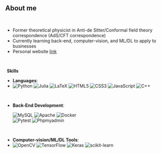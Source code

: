 ##  **About me**
<br>

- Former theoretical physicist in Anti-de Sitter/Conformal field theory correspondence (AdS/CFT correspondence)
- Currently learning back-end, computer-vision, and ML/DL to apply to businesses
- Personal website [link](http://www.sukrakarn-sci.com)

<br>

<img src="https://media2.giphy.com/media/QssGEmpkyEOhBCb7e1/giphy.gif?cid=ecf05e47a0n3gi1bfqntqmob8g9aid1oyj2wr3ds3mg700bl&rid=giphy.gif" width ="2ุ"><b> Skills</b>
<br>

<p align="center">

- **Languages**:
- 
    ![Python](https://img.shields.io/badge/Python%20-%2314354C.svg?style=for-the-badge&logo=python&logoColor=white)
    ![Julia](https://img.shields.io/badge/-Julia-9558B2?style=for-the-badge&logo=julia&logoColor=white)
    ![LaTeX](https://img.shields.io/badge/latex-%23008080.svg?style=for-the-badge&logo=latex&logoColor=white)
    ![HTML5](https://img.shields.io/badge/HTML5%20-%23E34F26.svg?style=for-the-badge&logo=html5&logoColor=white)
    ![CSS3](https://img.shields.io/badge/CSS%20-%231572B6.svg?style=for-the-badge&logo=css3&logoColor=white)
    ![JavaScript](https://img.shields.io/badge/JavaScript%20-%23F7DF1E.svg?style=for-the-badge&logo=javascript&logoColor=black)
    ![C++](https://img.shields.io/badge/C++%20-%2300599C.svg?style=for-the-badge&logo=c%2B%2B&logoColor=white)

<br>   
    
- **Back-End Development**:

    ![MySQL](https://img.shields.io/badge/mysql-4479A1.svg?style=for-the-badge&logo=mysql&logoColor=white)
    ![Apache](https://img.shields.io/badge/apache-%23D42029.svg?style=for-the-badge&logo=apache&logoColor=white)
    ![Docker](https://img.shields.io/badge/docker-%230db7ed.svg?style=for-the-badge&logo=docker&logoColor=white)
      </br>
    ![Pytest](https://img.shields.io/badge/Pytest-0A9EDC?logo=pytest&logoColor=white)
    ![Phpmyadmin](https://img.shields.io/badge/phpMyAdmin-6C78AF?logo=phpmyadmin&logoColor=fff&style=flat)

<br>

- **Computer-vision/ML/DL Tools**:
-
  ![OpenCV](https://img.shields.io/badge/opencv-%23white.svg?style=for-the-badge&logo=opencv&logoColor=white)
  ![TensorFlow](https://img.shields.io/badge/TensorFlow-%23FF6F00.svg?style=for-the-badge&logo=TensorFlow&logoColor=white)
  ![Keras](https://img.shields.io/badge/Keras-%23D00000.svg?style=for-the-badge&logo=Keras&logoColor=white)
  ![scikit-learn](https://img.shields.io/badge/scikit--learn-%23F7931E.svg?style=for-the-badge&logo=scikit-learn&logoColor=white)

